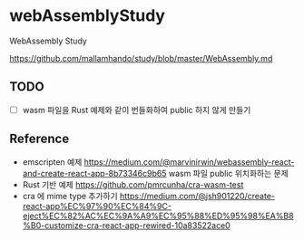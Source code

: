 # webAssemblyStudy
WebAssembly Study

https://github.com/mallamhando/study/blob/master/WebAssembly.md

## TODO
* [ ] wasm 파일을 Rust 예제와 같이 번들화하여 public 하지 않게 만들기

## Reference
* emscripten 예제 https://medium.com/@marvinirwin/webassembly-react-and-create-react-app-8b73346c9b65 wasm 파일 public 위치화하는 문제
* Rust 기반 예제 https://github.com/pmrcunha/cra-wasm-test
* cra 에 mime type 추가하기 https://medium.com/@jsh901220/create-react-app%EC%97%90%EC%84%9C-eject%EC%82%AC%EC%9A%A9%EC%95%88%ED%95%98%EA%B8%B0-customize-cra-react-app-rewired-10a83522ace0
